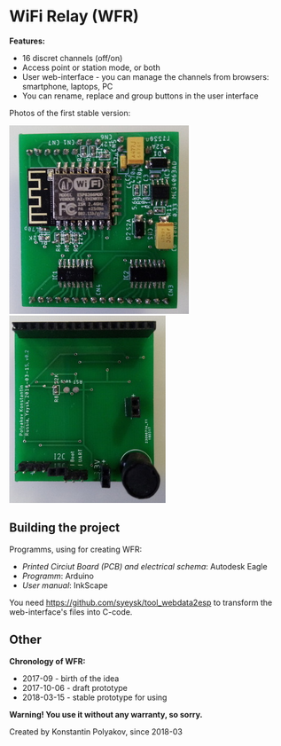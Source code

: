 # WiFi Relay (WFR)

**Features:**

- 16 discret channels (off/on)
- Access point or station mode, or both
- User web-interface - you can manage the channels from browsers: smartphone, laptops, PC
- You can rename, replace and group buttons in the user interface

Photos of the first stable version:

[![v0.2 bottom](https://raw.githubusercontent.com/syeysk/wfr/master/images/v0.2_bottom_min.jpg)](https://raw.githubusercontent.com/syeysk/wfr/master/images/v0.2_bottom.jpg)
[![v0.2 top](https://raw.githubusercontent.com/syeysk/wfr/master/images/v0.2_top_min.jpg)](https://raw.githubusercontent.com/syeysk/wfr/master/images/v0.2_top.jpg)

## Building the project

Programms, using for creating WFR:
- *Printed Circiut Board (PCB) and electrical schema*: Autodesk Eagle
- *Programm*: Arduino
- *User manual*: InkScape

You need https://github.com/syeysk/tool_webdata2esp to transform the web-interface's files into C-code.

## Other

**Chronology of WFR:**

- 2017-09 - birth of the idea
- 2017-10-06 - draft prototype
- 2018-03-15 - stable prototype for using

**Warning! You use it without any warranty, so sorry.**

Created by Konstantin Polyakov, since 2018-03